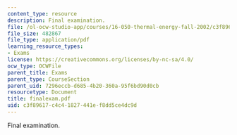```yaml
---
content_type: resource
description: Final examination.
file: /ol-ocw-studio-app/courses/16-050-thermal-energy-fall-2002/c3f89617c4c41827441ef8dd5ce4dc9d_finalexam.pdf
file_size: 482867
file_type: application/pdf
learning_resource_types:
- Exams
license: https://creativecommons.org/licenses/by-nc-sa/4.0/
ocw_type: OCWFile
parent_title: Exams
parent_type: CourseSection
parent_uid: 7296eccb-d685-4b20-360a-95f6bd90d0cb
resourcetype: Document
title: finalexam.pdf
uid: c3f89617-c4c4-1827-441e-f8dd5ce4dc9d
---
```

Final examination.